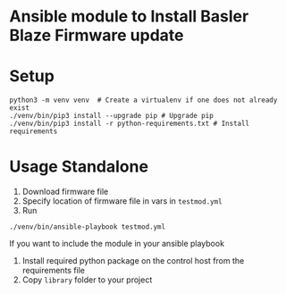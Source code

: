 # Ansible module to Install Basler Blaze Firmware update

# Setup

```
python3 -m venv venv  # Create a virtualenv if one does not already exist
./venv/bin/pip3 install --upgrade pip # Upgrade pip
./venv/bin/pip3 install -r python-requirements.txt # Install requirements
```

# Usage Standalone
1. Download firmware file
2. Specify location of firmware file in vars in `testmod.yml`
3. Run
```
./venv/bin/ansible-playbook testmod.yml
```

If you want to include the module in your ansible playbook
1. Install required python package on the control host from the requirements file
2. Copy `library` folder to your project
